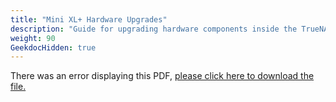 ```yaml
---
title: "Mini XL+ Hardware Upgrades"
description: "Guide for upgrading hardware components inside the TrueNAS Mini XL+ chassis."
weight: 90
GeekdocHidden: true
---
```


<object data="https://www.truenas.com/docs/files/MiniXL+HardwareUpgradesGuide1.2.pdf" type="application/pdf" width="95%" height="1000">
  There was an error displaying this PDF, <a href="https://www.truenas.com/docs/files/MiniXL+HardwareUpgradesGuide1.2.pdf">please click here to download the file.</a>
</object>
